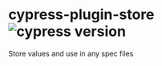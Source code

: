 # cypress-plugin-store ![cypress version](https://img.shields.io/badge/cypress-12.0.2-brightgreen)
Store values and use in any spec files

